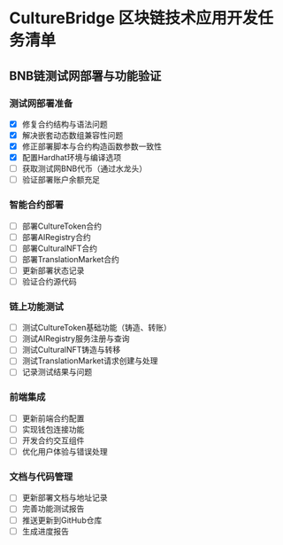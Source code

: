# CultureBridge 区块链技术应用开发任务清单

## BNB链测试网部署与功能验证

### 测试网部署准备
- [x] 修复合约结构与语法问题
- [x] 解决嵌套动态数组兼容性问题
- [x] 修正部署脚本与合约构造函数参数一致性
- [x] 配置Hardhat环境与编译选项
- [ ] 获取测试网BNB代币（通过水龙头）
- [ ] 验证部署账户余额充足

### 智能合约部署
- [ ] 部署CultureToken合约
- [ ] 部署AIRegistry合约
- [ ] 部署CulturalNFT合约
- [ ] 部署TranslationMarket合约
- [ ] 更新部署状态记录
- [ ] 验证合约源代码

### 链上功能测试
- [ ] 测试CultureToken基础功能（铸造、转账）
- [ ] 测试AIRegistry服务注册与查询
- [ ] 测试CulturalNFT铸造与转移
- [ ] 测试TranslationMarket请求创建与处理
- [ ] 记录测试结果与问题

### 前端集成
- [ ] 更新前端合约配置
- [ ] 实现钱包连接功能
- [ ] 开发合约交互组件
- [ ] 优化用户体验与错误处理

### 文档与代码管理
- [ ] 更新部署文档与地址记录
- [ ] 完善功能测试报告
- [ ] 推送更新到GitHub仓库
- [ ] 生成进度报告
